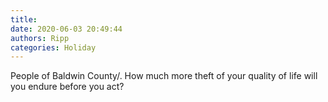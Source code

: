 ```yaml
---
title: 
date: 2020-06-03 20:49:44
authors: Ripp
categories: Holiday
---
```


 People of Baldwin County/.  How much more theft of your quality of life will you endure before you act?
